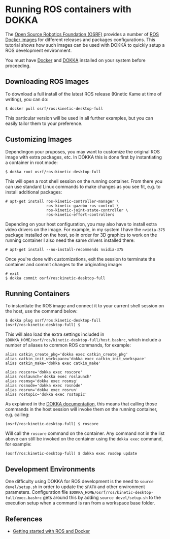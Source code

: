 # Running ROS containers with DOKKA

The [Open Source Robotics Foundation (OSRF)](https://www.osrfoundation.org/) provides a number of [ROS Docker images](https://registry.hub.docker.com/_/ros/) for different releases and packages configurations. This tutorial shows how such images can be used with DOKKA to quickly setup a ROS development environment.

You must have [Docker](http://docker.com/) and [DOKKA](https://github.com/xperroni/dokka) installed on your system before proceeding.

## Downloading ROS Images

To download a full install of the latest ROS release (Kinetic Kame at time of writing), you can do:

    $ docker pull osrf/ros:kinetic-desktop-full

This particular version will be used in all further examples, but you can easily tailor them to your preference.

## Customizing Images

Dependingon your pruposes, you may want to customize the original ROS image with extra packages, etc. In DOKKA this is done first by instantiating a container in root mode:

    $ dokka root osrf/ros:kinetic-desktop-full

This will open a root shell session on the running container. From there you can use standard Linux commands to make changes as you see fit, e.g. to install additional packages:

    # apt-get install ros-kinetic-controller-manager \
                      ros-kinetic-gazebo-ros-control \
                      ros-kinetic-joint-state-controller \
                      ros-kinetic-effort-controllers

Depending on your host configuration, you may also have to install extra video drivers on the image. For example, in my system I have the `nvidia-375` package installed on the host, so in order for 3D graphics to work on the running container I also need the same drivers installed there:

    # apt-get install --no-install-recommends nvidia-375

Once you're done with customizations, exit the session to terminate the container and commit changes to the originating image:

    # exit
    $ dokka commit osrf/ros:kinetic-desktop-full

## Running Containers

To instantiate the ROS image and connect it to your current shell session on the host, use the command below:

    $ dokka plug osrf/ros:kinetic-desktop-full
    (osrf/ros:kinetic-desktop-full) $

This will also load the extra settings included in `$DOKKA_HOME/osrf/ros/kinetic-desktop-full/host.bashrc`, which include a number of aliases to common ROS commands, for example:

    alias catkin_create_pkg='dokka exec catkin_create_pkg'
    alias catkin_init_workspace='dokka exec catkin_init_workspace'
    alias catkin_make='dokka exec catkin_make'

    alias roscore='dokka exec roscore'
    alias roslaunch='dokka exec roslaunch'
    alias rosmsg='dokka exec rosmsg'
    alias rosnode='dokka exec rosnode'
    alias rosrun='dokka exec rosrun'
    alias rostopic='dokka exec rostopic'

As explained in the [DOKKA documentation](https://github.com/xperroni/dokka/blob/master/README.md), this means that calling those commands in the host session will invoke them on the running container, e.g. calling:

    (osrf/ros:kinetic-desktop-full) $ roscore

Will call the `roscore` command on the container. Any command not in the list above can still be invoked on the container using the `dokka exec` command, for example:

    (osrf/ros:kinetic-desktop-full) $ dokka exec rosdep update

## Development Environments

One difficulty using DOKKA for ROS development is the need to `source devel/setup.sh` in order to update the `$PATH` and other environment parameters. Configuration file `$DOKKA_HOME/osrf/ros/kinetic-desktop-full/exec.bashrc` gets around this by adding `source devel/setup.sh` to the execution setup when a command is ran from a workspace base folder.

## References

* [Getting started with ROS and Docker](http://wiki.ros.org/docker/Tutorials/Docker)
